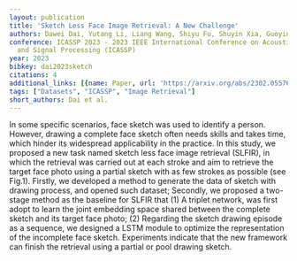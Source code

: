 ```yaml
---
layout: publication
title: 'Sketch Less Face Image Retrieval: A New Challenge'
authors: Dawei Dai, Yutang Li, Liang Wang, Shiyu Fu, Shuyin Xia, Guoyin Wang
conference: ICASSP 2023 - 2023 IEEE International Conference on Acoustics, Speech
  and Signal Processing (ICASSP)
year: 2023
bibkey: dai2023sketch
citations: 4
additional_links: [{name: Paper, url: 'https://arxiv.org/abs/2302.05576'}]
tags: ["Datasets", "ICASSP", "Image Retrieval"]
short_authors: Dai et al.
---
```

In some specific scenarios, face sketch was used to identify a person.
However, drawing a complete face sketch often needs skills and takes time,
which hinder its widespread applicability in the practice. In this study, we
proposed a new task named sketch less face image retrieval (SLFIR), in which
the retrieval was carried out at each stroke and aim to retrieve the target
face photo using a partial sketch with as few strokes as possible (see Fig.1).
Firstly, we developed a method to generate the data of sketch with drawing
process, and opened such dataset; Secondly, we proposed a two-stage method as
the baseline for SLFIR that (1) A triplet network, was first adopt to learn the
joint embedding space shared between the complete sketch and its target face
photo; (2) Regarding the sketch drawing episode as a sequence, we designed a
LSTM module to optimize the representation of the incomplete face sketch.
Experiments indicate that the new framework can finish the retrieval using a
partial or pool drawing sketch.